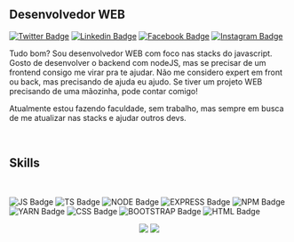 ## Desenvolvedor WEB

[![Twitter Badge](https://img.shields.io/badge/-twitter-%231DA1F2?style=for-the-badge&logo=twitter&logoColor=white)](https://twitter.com/kauanphbbb)
[![Linkedin Badge](https://img.shields.io/badge/-linkedin-%230077B5?style=for-the-badge&logo=linkedin&logoColor=white)](https://www.linkedin.com/in/kauan-portela-1763a6168/)
[![Facebook Badge](https://img.shields.io/badge/-Facebook-%231877F2?style=for-the-badge&logo=facebook&logoColor=white)](https://www.facebook.com/kauanphbbb/)
[![Instagram Badge](https://img.shields.io/badge/Instagram-E4405F?style=for-the-badge&logo=instagram&logoColor=white)](https://www.instagram.com/kauanphbbb/)

<p>Tudo bom? Sou desenvolvedor WEB com foco nas stacks do javascript. Gosto de desenvolver o backend com nodeJS, mas se precisar de um frontend consigo me virar pra te ajudar. Não me considero expert em front ou back, mas precisando de ajuda eu ajudo. Se tiver um projeto WEB precisando de uma mãozinha, pode contar comigo!</p>
<p>Atualmente estou fazendo faculdade, sem trabalho, mas sempre em busca de me atualizar nas stacks e ajudar outros devs.<p/>

<br/>

## Skills

<br/>

![JS Badge](https://img.shields.io/badge/JavaScript-F7DF1E?style=for-the-badge&logo=javascript&logoColor=black)
![TS Badge](https://img.shields.io/badge/TypeScript-007ACC?style=for-the-badge&logo=typescript&logoColor=white)
![NODE Badge](https://img.shields.io/badge/Node.js-43853D?style=for-the-badge&logo=node.js&logoColor=white)
![EXPRESS Badge](https://img.shields.io/badge/Express.js-000000?style=for-the-badge&logo=express&logoColor=white)
![NPM Badge](https://img.shields.io/badge/npm-CB3837?style=for-the-badge&logo=npm&logoColor=white)
![YARN Badge](https://img.shields.io/badge/Yarn-2C8EBB?style=for-the-badge&logo=yarn&logoColor=white)
![CSS Badge](https://img.shields.io/badge/CSS3-1572B6?style=for-the-badge&logo=css3&logoColor=white)
![BOOTSTRAP Badge](https://img.shields.io/badge/Bootstrap-563D7C?style=for-the-badge&logo=bootstrap&logoColor=white)
![HTML Badge](https://img.shields.io/badge/HTML5-E34F26?style=for-the-badge&logo=html5&logoColor=white)


<p align = "center">
  <img src = "https://github-readme-stats.vercel.app/api?username=kauanphbbb&show_icons=true&theme=dracula">
  <img src = "https://github-readme-stats.vercel.app/api/top-langs/?username=kauanphbbb&layout=compact&theme=dracula">
</p>
